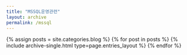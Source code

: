 ```yaml
---
title: "MSSQL운영관련"
layout: archive
permalink: /mssql
---
```



{% assign posts = site.categories.blog %}
{% for post in posts %} {% include archive-single.html type=page.entries_layout %} {% endfor %}